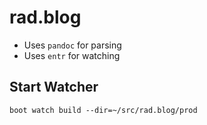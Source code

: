 # rad.blog

- Uses `pandoc` for parsing
- Uses `entr` for watching

## Start Watcher

```
boot watch build --dir=~/src/rad.blog/prod
```
